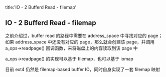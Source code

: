 title:'IO - 2 Bufferd Read - filemap'
## IO - 2 Bufferd Read - filemap


之前介绍过，buffer read 的路径中需要在 address_space 中寻找对应的 page；如果 address_space 中还没有对应的 page，那么就会创建该 page，并调用 a_ops->readpage() 回调函数，来将磁盘上的内容读取到该 page 中

a_ops->readpage() 的实现可以基于 filemap，也可以基于 iomap

目前 ext4 仍然是 filemap-based buffer IO，同时自身实现了一套 filemap 映射